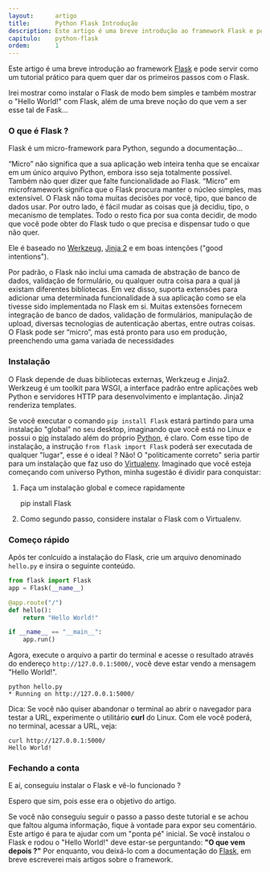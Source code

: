 ```yaml
---
layout:      artigo
title:       Python Flask Introdução
description: Este artigo é uma breve introdução ao framework Flask e pode servir como um tutorial prático para quem quer dar os primeiros passos com o Flask
capitulo:    python-flask
ordem:       1
---
```


Este artigo é uma breve introdução ao framework [Flask](http://flask.pocoo.org/) e pode servir como um
tutorial prático para quem quer dar os primeiros passos com o Flask.

Irei mostrar como instalar o Flask de modo bem simples e também mostrar o "Hello World!" com Flask, além de uma breve
noção do que vem a ser esse tal de Fask...



### O que é Flask ?

Flask é um micro-framework para Python, segundo a documentação...

“Micro” não significa que a sua aplicação web inteira tenha que se encaixar em um único arquivo Python, embora isso seja
totalmente possível. Também não quer dizer que falte funcionalidade ao Flask. “Micro” em microframework significa que o
Flask procura manter o núcleo simples, mas extensível. O Flask não toma muitas decisões por você, tipo, que banco de dados
usar. Por outro lado, é fácil mudar as coisas que já decidiu, tipo, o mecanismo de templates. Todo o resto fica por sua
conta decidir, de modo que você pode obter do Flask tudo o que precisa e dispensar tudo o que não quer.

Ele é baseado no [Werkzeug](http://werkzeug.pocoo.org/), [Jinja 2](http://jinja.pocoo.org/)
e em boas intenções ("good intentions").

Por padrão, o Flask não inclui uma camada de abstração de banco de dados, validação de formulário, ou qualquer outra
coisa para a qual já existam diferentes bibliotecas. Em vez disso, suporta extensões para adicionar uma determinada
funcionalidade à sua aplicação como se ela tivesse sido implementada no Flask em si. Muitas extensões fornecem integração
de banco de dados, validação de formulários, manipulação de upload, diversas tecnologias de autenticação abertas, entre
outras coisas. O Flask pode ser “micro”, mas está pronto para uso em produção, preenchendo uma gama variada de necessidades



### Instalação

O Flask depende de duas bibliotecas externas, Werkzeug e Jinja2. Werkzeug é um toolkit para WSGI, a interface padrão
entre aplicações web Python e servidores HTTP para desenvolvimento e implantação. Jinja2 renderiza templates.

Se você executar o comando `pip install Flask` estará partindo para uma instalação "global" no seu desktop, imaginando
que você está no Linux e possui o [pip](/linux/instalando-pip/) instalado além do próprio [Python](/linux/instalando-python/),
é claro. Com esse tipo de instalação, a instrução `from flask import Flask` poderá ser executada de qualquer "lugar",
esse é o ideal ? Não! O "politicamente correto" seria partir para um instalação que faz uso do
[Virtualenv](/linux/instalando-virtualenv/). Imaginado que você esteja começando com universo Python, minha
sugestão é dividir para conquistar:

1) Faça um instalação global e comece rapidamente

    pip install Flask

2) Como segundo passo, considere instalar o Flask com o Virtualenv.


### Começo rápido

Após ter conlcuído a instalação do Flask, crie um arquivo denominado `hello.py` e insira o seguinte conteúdo.

```python
from flask import Flask
app = Flask(__name__)

@app.route("/")
def hello():
    return "Hello World!"

if __name__ == "__main__":
    app.run()
```

Agora, execute o arquivo a partir do terminal e acesse o resultado através do endereço `http://127.0.0.1:5000/`, você
deve estar vendo a mensagem "Hello World!".

    python hello.py
    * Running on http://127.0.0.1:5000/

Dica: Se você não quiser abandonar o terminal ao abrir o navegador para testar a URL, experimente o utilitário __curl__
do Linux. Com ele você poderá, no terminal, acessar a URL, veja:

    curl http://127.0.0.1:5000/
    Hello World!



### Fechando a conta

E aí, conseguiu instalar o Flask e vê-lo funcionado ?

Espero que sim, pois esse era o objetivo do artigo.

Se você não conseguiu seguir o passo a passo deste tutorial e se achou que faltou alguma informação, fique à vontade
para expor seu comentário. Este artigo é para te ajudar com um "ponta pé" inicial. Se você instalou o Flask e rodou o
"Hello World!" deve estar-se perguntando: __"O que vem depois ?"__ Por enquanto, vou deixá-lo com a documentação do
[Flask](http://flask.pocoo.org/docs/0.10/), em breve escreverei mais artigos sobre o framework.
